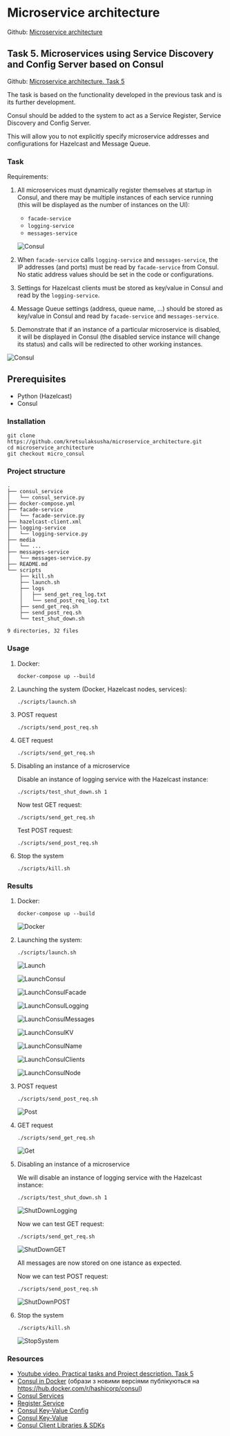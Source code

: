 # Microservice architecture

Github: [Microservice architecture](https://github.com/kretsulaksusha/microservice_architecture.git)

## Task 5. Microservices using Service Discovery and Config Server based on Consul

Github: [Microservice architecture. Task 5](https://github.com/kretsulaksusha/microservice_architecture/tree/micro_consul)

The task is based on the functionality developed in the previous task and is its further development.

Consul should be added to the system to act as a Service Register, Service Discovery and Config Server.

This will allow you to not explicitly specify microservice addresses and configurations for Hazelcast and Message Queue.

### Task

Requirements:

1. All microservices must dynamically register themselves at startup in Consul, and there may be multiple instances of each service running (this will be displayed as the number of instances on the UI):

    - `facade-service`
    - `logging-service`
    - `messages-service`

    ![Consul](media/task/consul.png)

2. When `facade-service` calls `logging-service` and `messages-service`, the IP addresses (and ports) must be read by `facade-service` from Consul. No static address values should be set in the code or configurations.

3. Settings for Hazelcast clients must be stored as key/value in Consul and read by the `logging-service`.

4. Message Queue settings (address, queue name, ...) should be stored as key/value in Consul and read by `facade-service` and `messages-service`.

5. Demonstrate that if an instance of a particular microservice is disabled, it will be displayed in Consul (the disabled service instance will change its status) and calls will be redirected to other working instances.

![Consul](media/task/system_functionality.png)

## Prerequisites

- Python (Hazelcast)
- Consul

### Installation

```text
git clone https://github.com/kretsulaksusha/microservice_architecture.git
cd microservice_architecture
git checkout micro_consul
```

### Project structure

```text
.
├── consul_service
│   └── consul_service.py
├── docker-compose.yml
├── facade-service
│   └── facade-service.py
├── hazelcast-client.xml
├── logging-service
│   └── logging-service.py
├── media
│   └── ...
├── messages-service
│   └── messages-service.py
├── README.md
└── scripts
    ├── kill.sh
    ├── launch.sh
    ├── logs
    │   ├── send_get_req_log.txt
    │   └── send_post_req_log.txt
    ├── send_get_req.sh
    ├── send_post_req.sh
    └── test_shut_down.sh

9 directories, 32 files
```

### Usage

1. Docker:

    ```shell
    docker-compose up --build
    ```

2. Launching the system (Docker, Hazelcast nodes, services):

    ```shell
    ./scripts/launch.sh
    ```

3. POST request

    ```shell
    ./scripts/send_post_req.sh
    ```

4. GET request

    ```shell
    ./scripts/send_get_req.sh
    ```

5. Disabling an instance of a microservice

    Disable an instance of logging service with the Hazelcast instance:

    ```shell
    ./scripts/test_shut_down.sh 1
    ```

    Now test GET request:

    ```shell
    ./scripts/send_get_req.sh
    ```

    Test POST request:

    ```shell
    ./scripts/send_post_req.sh
    ```

6. Stop the system

    ```shell
    ./scripts/kill.sh
    ```

### Results

1. Docker:

    ```shell
    docker-compose up --build
    ```

    ![Docker](media/docker.png)

2. Launching the system:

    ```shell
    ./scripts/launch.sh
    ```

    ![Launch](media/launch.png)

    ![LaunchConsul](media/launch_consul.png)

    ![LaunchConsulFacade](media/launch_consul_facade.png)

    ![LaunchConsulLogging](media/launch_consul_logging.png)

    ![LaunchConsulMessages](media/launch_consul_messages.png)

    ![LaunchConsulKV](media/launch_consul_kv.png)

    ![LaunchConsulName](media/launch_consul_kv_name.png)

    ![LaunchConsulClients](media/launch_consul_kv_clients.png)

    ![LaunchConsulNode](media/launch_consul_node.png)

3. POST request

    ```shell
    ./scripts/send_post_req.sh
    ```

    ![Post](media/post.png)

4. GET request

    ```shell
    ./scripts/send_get_req.sh
    ```

    ![Get](media/get.png)

5. Disabling an instance of a microservice

    We will disable an instance of logging service with the Hazelcast instance:

    ```shell
    ./scripts/test_shut_down.sh 1
    ```

    ![ShutDownLogging](media/shut_down_logging.png)

    Now we can test GET request:

    ```shell
    ./scripts/send_get_req.sh
    ```

    ![ShutDownGET](media/get_after_shutdown.png)

    All messages are now stored on one istance as expected.

    Now we can test POST request:

    ```shell
    ./scripts/send_post_req.sh
    ```

    ![ShutDownPOST](media/post_after_shutdown.png)

6. Stop the system

    ```shell
    ./scripts/kill.sh
    ```

    ![StopSystem](media/stop_system.png)

### Resources

- [Youtube video. Practical tasks and Project description. Task 5](https://youtu.be/FHSX10qWwBU?si=ZihfJqyWadA9DiCz&t=3458)
- [Consul in Docker](https://learn.hashicorp.com/tutorials/consul/docker-container-agents) (образи з новими версіями публікуються на https://hub.docker.com/r/hashicorp/consul)
- [Consul Services](https://www.consul.io/docs/discovery/services)
- [Register Service](https://www.consul.io/api-docs/agent/service#register-service)
- [Consul Key-Value Config](https://www.consul.io/docs/dynamic-app-config/kv)
- [Consul Key-Value](https://www.consul.io/api-docs/kv)
- [Consul Client Libraries & SDKs](https://developer.hashicorp.com/consul/api-docs/libraries-and-sdks)
